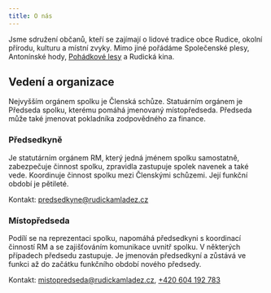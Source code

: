 ```yaml
---
title: O nás
---
```


Jsme sdružení občanů, kteří se zajímají o&nbsp;lidové tradice obce Rudice, okolní přírodu, kulturu a&nbsp;místní zvyky. Mimo jiné pořádáme Společenské plesy, Antonínské hody, [Pohádkové lesy](https://pohles.rudickamladez.cz) a&nbsp;Rudická kina.

## Vedení a organizace

Nejvyšším orgánem spolku je Členská schůze. Statuárním orgánem je Předseda spolku, kterému pomáhá jmenovaný místopředseda. Předseda může také jmenovat pokladníka zodpovědného za finance.

### Předsedkyně

<!-- Petra Matušková -->
Je statutárním orgánem RM, který jedná jménem spolku samostatně, zabezpečuje činnost spolku, zpravidla zastupuje spolek navenek a&nbsp;také vede.
Koordinuje činnost spolku mezi Členskými schůzemi.
Její funkční období je pětileté.

Kontakt:
[predsedkyne@rudickamladez.cz](mailto:predsedkyne@rudickamladez.cz)

### Místopředseda

<!-- Lukáš Matuška -->
Podílí se na reprezentaci spolku, napomáhá předsedkyni s koordinací činností RM a&nbsp;se zajišťováním komunikace uvnitř spolku.
V&nbsp;některých případech předsedu zastupuje.
Je jmenován předsedkyní a&nbsp;zůstává ve funkci až do začátku funkčního období nového předsedy.

Kontakt:
[mistopredseda@rudickamladez.cz](mailto:mistopredseda@rudickamladez.cz),
[+420 604 192 783](tel:+420604192783)
